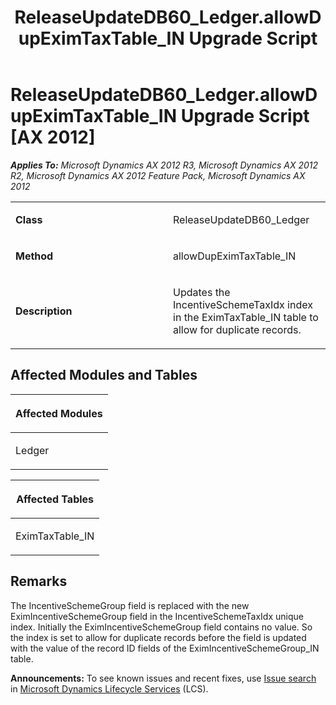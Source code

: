 ﻿---
title: ReleaseUpdateDB60_Ledger.allowDupEximTaxTable_IN Upgrade Script
TOCTitle: ReleaseUpdateDB60_Ledger.allowDupEximTaxTable_IN Upgrade Script
ms:assetid: 6a11c9d9-4cc2-7ad1-5601-45d5414ffe7d
ms:mtpsurl: https://msdn.microsoft.com/en-us/library/JJ685665(v=AX.60)
ms:contentKeyID: 49708867
ms.date: 05/18/2015
mtps_version: v=AX.60
---

# ReleaseUpdateDB60\_Ledger.allowDupEximTaxTable\_IN Upgrade Script [AX 2012]


_**Applies To:** Microsoft Dynamics AX 2012 R3, Microsoft Dynamics AX 2012 R2, Microsoft Dynamics AX 2012 Feature Pack, Microsoft Dynamics AX 2012_

<table>
<colgroup>
<col style="width: 50%" />
<col style="width: 50%" />
</colgroup>
<tbody>
<tr class="odd">
<td><p><strong>Class</strong></p></td>
<td><p>ReleaseUpdateDB60_Ledger</p></td>
</tr>
<tr class="even">
<td><p><strong>Method</strong></p></td>
<td><p>allowDupEximTaxTable_IN</p></td>
</tr>
<tr class="odd">
<td><p><strong>Description</strong></p></td>
<td><p>Updates the IncentiveSchemeTaxIdx index in the EximTaxTable_IN table to allow for duplicate records.</p></td>
</tr>
</tbody>
</table>


## Affected Modules and Tables

<table>
<colgroup>
<col style="width: 100%" />
</colgroup>
<thead>
<tr class="header">
<th><p>Affected Modules</p></th>
</tr>
</thead>
<tbody>
<tr class="odd">
<td><p>Ledger</p></td>
</tr>
</tbody>
</table>


<table>
<colgroup>
<col style="width: 100%" />
</colgroup>
<thead>
<tr class="header">
<th><p>Affected Tables</p></th>
</tr>
</thead>
<tbody>
<tr class="odd">
<td><p>EximTaxTable_IN</p></td>
</tr>
</tbody>
</table>


## Remarks

The IncentiveSchemeGroup field is replaced with the new EximIncentiveSchemeGroup field in the IncentiveSchemeTaxIdx unique index. Initially the EximIncentiveSchemeGroup field contains no value. So the index is set to allow for duplicate records before the field is updated with the value of the record ID fields of the EximIncentiveSchemeGroup\_IN table.

  
**Announcements:** To see known issues and recent fixes, use [Issue search](http://go.microsoft.com/fwlink/?linkid=389258) in [Microsoft Dynamics Lifecycle Services](http://go.microsoft.com/fwlink/?linkid=306505) (LCS).

